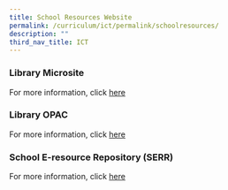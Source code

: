 ```yaml
---
title: School Resources Website
permalink: /curriculum/ict/permalink/schoolresources/
description: ""
third_nav_title: ICT
---
```

### Library Microsite

For more information, click [here](https://sites.google.com/moe.edu.sg/efpslibrary/home)

### Library OPAC

For more information, click [here](https://schoolibrary.moe.edu.sg/edgefieldpri/cgi-bin/spydus.exe/MSGTRN/WPAC/HOME)

### School E-resource Repository (SERR)

For more information, click 
[here](https://schoolibrary.moe.edu.sg/eresourcespri/cgi-bin/spydus.exe/MSGTRN/WPAC/HOME)